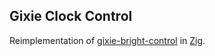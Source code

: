 Gixie Clock Control
---

Reimplementation of [gixie-bright-control](https://github.com/FreeCX/gixie-bright-control) in [Zig](https://ziglang.org/).
